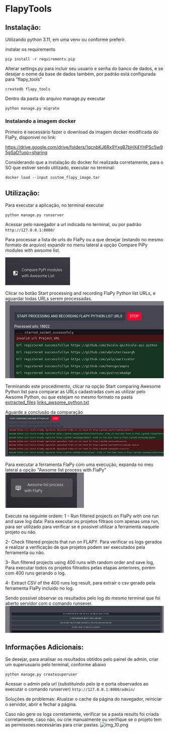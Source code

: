 # FlapyTools

## Instalação:
Utilizando python 3.11, em uma venv ou conforme preferir.

instalar os requirements

````
pip install -r requirements.pip 
````

Alterar settings.py para incluir seu usuario e senha do banco de dados, e se desejar o nome
da base de dados também, por padrão está configurada para "flapy_tools"
````
createdb flapy_tools
````

Dentro da pasta do arquivo manage.py executar
````
python manage.py migrate
````

### Instalando a imagem docker

Primeiro é necessário fazer o download da imagem docker modificada do FlaPy, disponivel no link:

https://drive.google.com/drive/folders/1qcnbKJ6Rx9YxgB7bHX4YHPSc5w95gSaD?usp=sharing

Considerando que a instalação do docker foi realizada corretamente, para o SO que estiver sendo utilizado,  executar no terminal:
````
docker load --input custom_flapy_image.tar
````

## Utilização:
Para executar a aplicação, no terminal executar 
````
python manage.py runserver  
````
Acessar pelo navegador a url indicada no terminal, ou por padrão ````http://127.0.0.1:8000/````

Para processar a lista de urls do FlaPy ou a que desejar (estando no mesmo formato de arquivo)
expandir no menu lateral a opção Compare PiPy modules with awsome list.

![img.png](img.png)

Clicar no botão  Start processing and recording FlaPy Python list URLs, e aguardar todas URLs serem processadas.
                ![img_1.png](img_1.png)

Terminando este procedimento, clicar na opção  Start comparing Awesome Python list para comparar as URLs
cadastradas com as utilizar pelo Awsome Python, ou que estejam no mesmo formato na pasta [extracted_files](FlapyTools%2Fextractor%2Fextracted_files) [links_awsome_python.txt](FlapyTools%2Fextractor%2Fextracted_files%2Flinks_awsome_python.txt)

Aguarde a conclusão da comparação 
![img_6.png](img_6.png)

Para executar a ferramenta FlaPy com uma execução, expanda no meu lateral a opção    "Awsome list process with FlaPy"
![img_8.png](img_8.png)

Execute na seguinte ordem:
1 - Run filtered projects on FlaPy with one run and save log data: Para executar os projetos filtraos com apenas uma run, para ser utilizado
para verificar se é possivel utilizar a ferramenta naquele projeto ou não.

2-  Check filtered projects that run on FLAPY. Para verificar os logs gerados e realizar a verificação de que projetos
podem ser executados pela ferramenta ou não.

3-  Run filtered projects using 400 runs with random order and save log, Para executar todos os projetos
filtrados pelas etapas anteriores, porém com 400 runs gerando o log.

4-  Extract CSV of the 400 runs log result, para extrair o csv gerado pela ferramenta FlaPy incluido no log.

Sendo possível observar os resultados pelo log do mesmo terminal que foi aberto servidor com o comando runsever.
![img_9.png](img_9.png)

## Informações Adicionais:
Se desejar, para analisar os resultados obtidos pelo painel de admin, criar um superusuario pelo terminal, conforme abaixo

````
python manage.py createsuperuser
````

Acessar o admin pela url (substituindo pelo ip e porta observados ao executar o comando runserver)
````http://127.0.0.1:8000/admin/````

Soluções de problemas:
Atualzar o cache da página do navegador, reiniciar o servidor, abrir e fechar a página.

Caso não gere os logs corretamente, verificar se a pasta results foi criada corretamente, caso não,
ou crie manualmente ou verifique se o projeto tem as permissoes necessárias para criar pastas.
![img_10.png](img_10.png) 